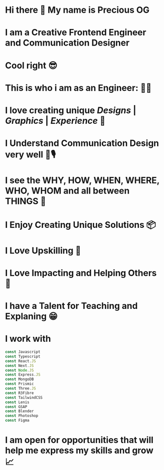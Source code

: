 



# Hi there 👋 My name is Precious OG
# I am a Creative Frontend Engineer and Communication Designer
#
# Cool right 😎
# This is who i am as an Engineer: 👨‍🎨
#
# I love creating unique *Designs* | *Graphics* | *Experience* 🎨
# I Understand Communication Design very well 🎤🎙
# I see the WHY, HOW, WHEN, WHERE, WHO, WHOM and all between THINGS 🔬
# I Enjoy Creating Unique Solutions 📦
# I Love Upskilling 🧠
# I Love Impacting and Helping Others 💪
# I have a Talent for Teaching and Explaning 😁
#
#
# I work with
```typescript
const Javascript
const Typescript
const React.JS
const Next.JS
const Node.JS
const Express.JS
const MongoDB
const Prismic
const Three.JS
const R3Fibre
const TailwindCSS
const Lenis
const GSAP
const Blender
const Photoshop
const Figma
```
# I am open for opportunities that will help me express my skills and grow 📈
